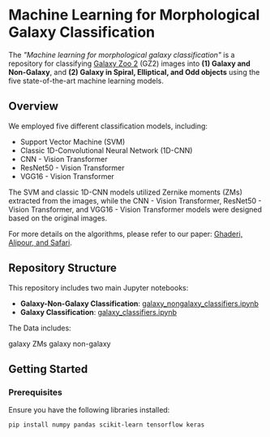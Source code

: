 <!-- # Machine learning for morphological galaxy classification 

The *"Machine learning for morphological galaxy classification"* is a repository for classifying [Galaxy Zoo 2](GZ2) images into (1) Galaxy and Non-Galaxy, and (2) Galaxy in Spiral, Elliptical, and Odd objects. We used five classification models including Supprot Vector Machine (SVM) and ..... The SVM and classic CNN used the Zernike moments (ZMs) extracted from images, while CNN - transformer and resnet and vgg .... designed base on original images. 

The details of algorithms where explained in [Ghaderi, Alipour, and Safari](paperlink).

This repository includes two python notebooks of the classifiers for galaxy-non-galaxy classification (ntebook name) and galaxies classification (notebook name). -->


# Machine Learning for Morphological Galaxy Classification

The *"Machine learning for morphological galaxy classification"* is a repository for classifying [Galaxy Zoo 2](https://data.galaxyzoo.org/#section-7) (GZ2) images into **(1) Galaxy and Non-Galaxy**, and **(2) Galaxy in Spiral, Elliptical, and Odd objects** using the five state-of-the-art machine learning models.

## Overview

We employed five different classification models, including:

- Support Vector Machine (SVM)
- Classic 1D-Convolutional Neural Network (1D-CNN)
- CNN - Vision Transformer
- ResNet50 - Vision Transformer
- VGG16 - Vision Transformer

The SVM and classic 1D-CNN models utilized Zernike moments (ZMs) extracted from the images, while the CNN - Vision Transformer, ResNet50 - Vision Transformer, and VGG16 - Vision Transformer models were designed based on the original images.

For more details on the algorithms, please refer to our paper: [Ghaderi, Alipour, and Safari](paperlink).

## Repository Structure

This repository includes two main Jupyter notebooks:

- **Galaxy-Non-Galaxy Classification**: [galaxy_nongalaxy_classifiers.ipynb](https://github.com/hmddev1/machine_learning_for_morphological_galaxy_classification/blob/main/galaxy_nongalaxy_classifiers.ipynb)
- **Galaxy Classification**: [galaxy_classifiers.ipynb](https://github.com/hmddev1/machine_learning_for_morphological_galaxy_classification/blob/main/galaxy_classifier.ipynb)

The Data includes: 

galaxy ZMs
galaxy non-galaxy


## Getting Started

### Prerequisites

Ensure you have the following libraries installed:

```bash
pip install numpy pandas scikit-learn tensorflow keras
